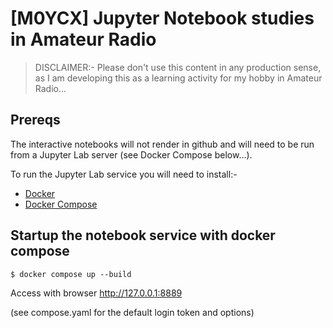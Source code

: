 # [M0YCX] Jupyter Notebook studies in Amateur Radio

> DISCLAIMER:-
>   Please don't use this content in any production sense, as I am
> developing this as a learning activity for my hobby in Amateur Radio...

## Prereqs
The interactive notebooks will not render in github and will need to be
run from a Jupyter Lab server (see Docker Compose below...).

To run the Jupyter Lab service you will need to install:-

* [Docker](https://docs.docker.com/engine/install/)
* [Docker Compose](https://docs.docker.com/compose/install/)

## Startup the notebook service with docker compose

```
$ docker compose up --build
```

Access with browser http://127.0.0.1:8889

(see compose.yaml for the default login token and options)